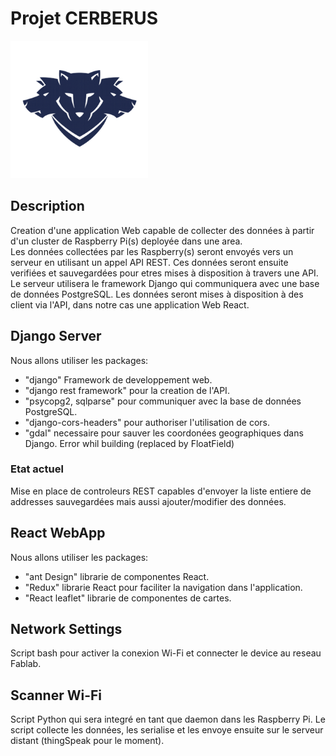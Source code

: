 # Projet CERBERUS 
<img src="./web_application/concepts/cerberus.png"  width="220" height="220">

## Description
Creation d'une application Web capable de collecter des données à partir d'un cluster de Raspberry Pi(s) deployée dans une area.  
Les données collectées par les Raspberry(s) seront envoyés vers un serveur en utilisant un appel API REST. Ces données seront ensuite verifiées et sauvegardées pour etres mises à disposition à travers une API.  
Le serveur utilisera le framework Django qui communiquera avec une base de données PostgreSQL. Les données seront mises à disposition à des client via l'API, dans notre cas une application Web React.

 
## Django Server
Nous allons utiliser les packages:
- "django" Framework de developpement web.
- "django rest framework" pour la creation de l'API.
- "psycopg2, sqlparse" pour communiquer avec la base de données PostgreSQL.
- "django-cors-headers" pour authoriser l'utilisation de cors.
- "gdal" necessaire pour sauver les coordonées geographiques dans Django. Error whil building (replaced by FloatField)

### Etat actuel
Mise en place de controleurs REST capables d'envoyer la liste entiere de addresses sauvegardées mais aussi ajouter/modifier des données.

## React WebApp
Nous allons utiliser les packages:
- "ant Design" librarie de componentes React.
- "Redux" librarie React pour faciliter la navigation dans l'application.
- "React leaflet" librarie de componentes de cartes.

## Network Settings
Script bash pour activer la conexion Wi-Fi et connecter le device au reseau Fablab.

## Scanner Wi-Fi
Script Python qui sera integré en tant que daemon dans les Raspberry Pi.
Le script collecte les données, les serialise et les envoye ensuite sur le serveur distant (thingSpeak pour le moment).

